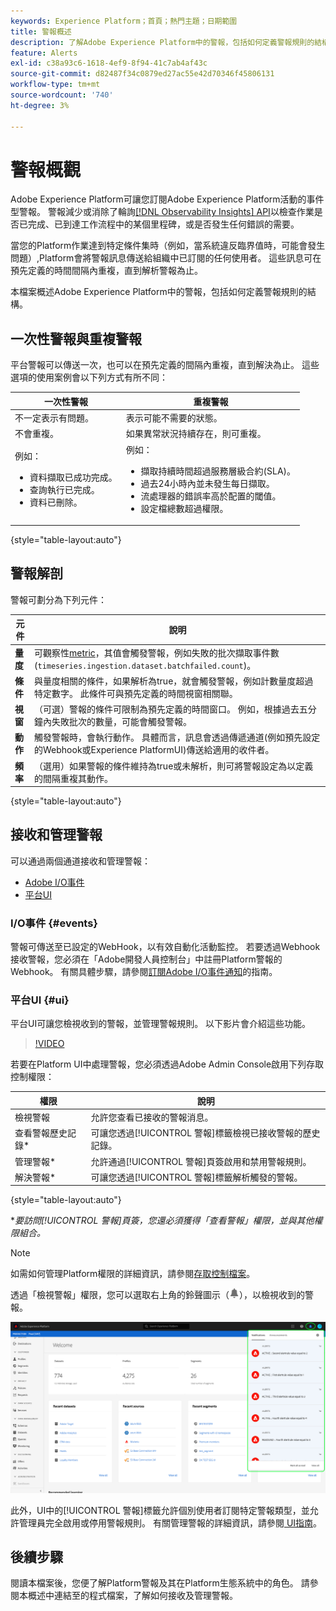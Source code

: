 ```yaml
---
keywords: Experience Platform；首頁；熱門主題；日期範圍
title: 警報概述
description: 了解Adobe Experience Platform中的警報，包括如何定義警報規則的結構。
feature: Alerts
exl-id: c38a93c6-1618-4ef9-8f94-41c7ab4af43c
source-git-commit: d82487f34c0879ed27ac55e42d70346f45806131
workflow-type: tm+mt
source-wordcount: '740'
ht-degree: 3%

---
```


# 警報概觀

Adobe Experience Platform可讓您訂閱Adobe Experience Platform活動的事件型警報。 警報減少或消除了輪詢[[!DNL Observability Insights] API](../api/overview.md)以檢查作業是否已完成、已到達工作流程中的某個里程碑，或是否發生任何錯誤的需要。

當您的Platform作業達到特定條件集時（例如，當系統違反臨界值時，可能會發生問題）,Platform會將警報訊息傳送給組織中已訂閱的任何使用者。 這些訊息可在預先定義的時間間隔內重複，直到解析警報為止。

本檔案概述Adobe Experience Platform中的警報，包括如何定義警報規則的結構。

## 一次性警報與重複警報

平台警報可以傳送一次，也可以在預先定義的間隔內重複，直到解決為止。 這些選項的使用案例會以下列方式有所不同：

| 一次性警報 | 重複警報 |
| --- | --- |
| 不一定表示有問題。 | 表示可能不需要的狀態。 |
| 不會重複。 | 如果異常狀況持續存在，則可重複。 |
| 例如：<ul><li>資料擷取已成功完成。</li><li>查詢執行已完成。</li><li>資料已刪除。</li></ul> | 例如：<ul><li>擷取持續時間超過服務層級合約(SLA)。</li><li>過去24小時內並未發生每日擷取。</li><li>流處理器的錯誤率高於配置的閾值。</li><li>設定檔總數超過權限。</li></ul> |

{style=&quot;table-layout:auto&quot;}

## 警報解剖

警報可劃分為下列元件：

| 元件 | 說明 |
| --- | --- |
| **量度** | 可觀察性[metric](../api/metrics.md#available-metrics)，其值會觸發警報，例如失敗的批次擷取事件數(`timeseries.ingestion.dataset.batchfailed.count`)。 |
| **條件** | 與量度相關的條件，如果解析為true，就會觸發警報，例如計數量度超過特定數字。 此條件可與預先定義的時間視窗相關聯。 |
| **視窗** | （可選）警報的條件可限制為預先定義的時間窗口。 例如，根據過去五分鐘內失敗批次的數量，可能會觸發警報。 |
| **動作** | 觸發警報時，會執行動作。 具體而言，訊息會透過傳遞通道(例如預先設定的Webhook或Experience PlatformUI)傳送給適用的收件者。 |
| **頻率** | （選用）如果警報的條件維持為true或未解析，則可將警報設定為以定義的間隔重複其動作。 |

{style=&quot;table-layout:auto&quot;}

## 接收和管理警報

可以通過兩個通道接收和管理警報：

* [Adobe I/O事件](#events)
* [平台UI](#ui)

### I/O事件 {#events}

警報可傳送至已設定的WebHook，以有效自動化活動監控。 若要透過Webhook接收警報，您必須在「Adobe開發人員控制台」中註冊Platform警報的Webhook。 有關具體步驟，請參閱[訂閱Adobe I/O事件通知](./subscribe.md)的指南。

### 平台UI {#ui}

平台UI可讓您檢視收到的警報，並管理警報規則。 以下影片會介紹這些功能。

>[!VIDEO](https://video.tv.adobe.com/v/336218?quality=12&learn=on)

若要在Platform UI中處理警報，您必須透過Adobe Admin Console啟用下列存取控制權限：

| 權限 | 說明 |
| --- | --- |
| 檢視警報 | 允許您查看已接收的警報消息。 |
| 查看警報歷史記錄* | 可讓您透過[!UICONTROL 警報]標籤檢視已接收警報的歷史記錄。 |
| 管理警報* | 允許通過[!UICONTROL 警報]頁簽啟用和禁用警報規則。 |
| 解決警報* | 可讓您透過[!UICONTROL 警報]標籤解析觸發的警報。 |

{style=&quot;table-layout:auto&quot;}

**要訪問[!UICONTROL 警報]頁簽，您還必須獲得「查看警報」權限，並與其他權限組合。*

>[!NOTE]
>
>如需如何管理Platform權限的詳細資訊，請參閱[存取控制檔案](../../access-control/ui/overview.md)。

透過「檢視警報」權限，您可以選取右上角的鈴聲圖示（![鈴聲圖示](../images/alerts/overview/icon.png)），以檢視收到的警報。

![](../images/alerts/overview/ui.png)

此外，UI中的[!UICONTROL 警報]標籤允許個別使用者訂閱特定警報類型，並允許管理員完全啟用或停用警報規則。 有關管理警報的詳細資訊，請參閱[ UI指南](./ui.md)。

## 後續步驟

閱讀本檔案後，您便了解Platform警報及其在Platform生態系統中的角色。 請參閱本概述中連結至的程式檔案，了解如何接收及管理警報。
